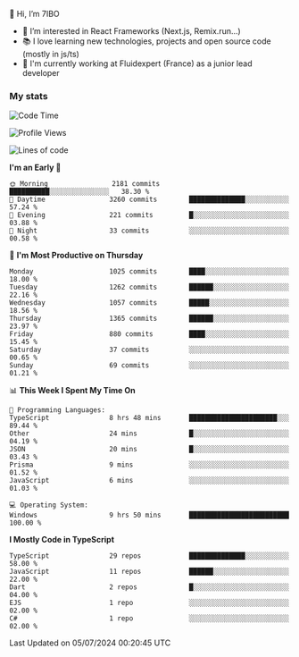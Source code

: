 👋 Hi, I’m 7IBO

- 👀 I’m interested in React Frameworks (Next.js, Remix.run...)
- 📚 I love learning new technologies, projects and open source code (mostly in js/ts)
- 💼 I'm currently working at Fluidexpert (France) as a junior lead developer

### My stats
<!--START_SECTION:waka-->
![Code Time](http://img.shields.io/badge/Code%20Time-679%20hrs%2045%20mins-blue)

![Profile Views](http://img.shields.io/badge/Profile%20Views-0-blue)

![Lines of code](https://img.shields.io/badge/From%20Hello%20World%20I%27ve%20Written-6.8%20million%20lines%20of%20code-blue)

**I'm an Early 🐤** 

```text
🌞 Morning                2181 commits        ██████████░░░░░░░░░░░░░░░   38.30 % 
🌆 Daytime                3260 commits        ██████████████░░░░░░░░░░░   57.24 % 
🌃 Evening                221 commits         █░░░░░░░░░░░░░░░░░░░░░░░░   03.88 % 
🌙 Night                  33 commits          ░░░░░░░░░░░░░░░░░░░░░░░░░   00.58 % 
```
📅 **I'm Most Productive on Thursday** 

```text
Monday                   1025 commits        ████░░░░░░░░░░░░░░░░░░░░░   18.00 % 
Tuesday                  1262 commits        ██████░░░░░░░░░░░░░░░░░░░   22.16 % 
Wednesday                1057 commits        █████░░░░░░░░░░░░░░░░░░░░   18.56 % 
Thursday                 1365 commits        ██████░░░░░░░░░░░░░░░░░░░   23.97 % 
Friday                   880 commits         ████░░░░░░░░░░░░░░░░░░░░░   15.45 % 
Saturday                 37 commits          ░░░░░░░░░░░░░░░░░░░░░░░░░   00.65 % 
Sunday                   69 commits          ░░░░░░░░░░░░░░░░░░░░░░░░░   01.21 % 
```


📊 **This Week I Spent My Time On** 

```text
💬 Programming Languages: 
TypeScript               8 hrs 48 mins       ██████████████████████░░░   89.44 % 
Other                    24 mins             █░░░░░░░░░░░░░░░░░░░░░░░░   04.19 % 
JSON                     20 mins             █░░░░░░░░░░░░░░░░░░░░░░░░   03.43 % 
Prisma                   9 mins              ░░░░░░░░░░░░░░░░░░░░░░░░░   01.52 % 
JavaScript               6 mins              ░░░░░░░░░░░░░░░░░░░░░░░░░   01.03 % 

💻 Operating System: 
Windows                  9 hrs 50 mins       █████████████████████████   100.00 % 
```

**I Mostly Code in TypeScript** 

```text
TypeScript               29 repos            ██████████████░░░░░░░░░░░   58.00 % 
JavaScript               11 repos            ██████░░░░░░░░░░░░░░░░░░░   22.00 % 
Dart                     2 repos             █░░░░░░░░░░░░░░░░░░░░░░░░   04.00 % 
EJS                      1 repo              ░░░░░░░░░░░░░░░░░░░░░░░░░   02.00 % 
C#                       1 repo              ░░░░░░░░░░░░░░░░░░░░░░░░░   02.00 % 
```




 Last Updated on 05/07/2024 00:20:45 UTC
<!--END_SECTION:waka-->
